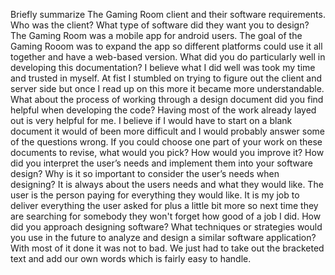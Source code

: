 Briefly summarize The Gaming Room client and their software requirements. Who was the client? What type of software did they want you to design? The Gaming Room was a mobile app for android users. The goal of the Gaming Rooom was to expand the app so different platforms could use it all together and have a web-based version.
What did you do particularly well in developing this documentation? I believe what I did well was took my time and trusted in myself. At fist I stumbled on trying to figure out the client and server side but once I read up on this more it became more understandable.
What about the process of working through a design document did you find helpful when developing the code? Having most of the work already layed out is very helpful for me. I believe if I would have to start on a blank document it would of been more difficult and I would probably answer some of the questions wrong.
If you could choose one part of your work on these documents to revise, what would you pick? How would you improve it?
How did you interpret the user’s needs and implement them into your software design? Why is it so important to consider the user’s needs when designing? It is always about the users needs and what they would like. The user is the person paying for everything they would like. It is my job to deliver everything the user asked for plus a little bit more so next time they are searching for somebody they won't forget how good of a job I did.
How did you approach designing software? What techniques or strategies would you use in the future to analyze and design a similar software application?  With most of it done it was not to bad. We just had to take out the bracketed text and add our own words which is fairly easy to handle. 

